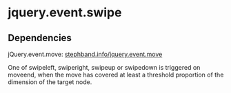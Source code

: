 <h1>jquery.event.swipe</h1>

<h2>Dependencies</h2>
<p>jQuery.event.move: <a href="http://stephband.info/jquery.event.move/">stephband.info/jquery.event.move</a></p>

<p>One of swipeleft, swiperight, swipeup or swipedown is triggered on moveend, when the move has covered at least a threshold proportion of the dimension of the target node.</p>